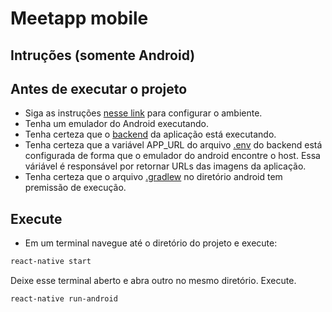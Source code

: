 # Meetapp mobile

## Intruções (somente Android)

## Antes de executar o projeto

* Siga as instruções [nesse link](https://docs.rocketseat.dev/ambiente-react-native/introducao) para configurar o ambiente.
* Tenha um emulador do Android executando.
* Tenha certeza que o [backend](https://github.com/sutil/meetapp-backend#meetapp-backend) da aplicação está executando.
* Tenha certeza que a variável APP_URL do arquivo [.env](https://github.com/Sutil/meetapp-backend/blob/master/.env.example) do backend está configurada de forma que o emulador do android encontre o host. Essa váriável é responsável por retornar URLs das imagens da aplicação.
* Tenha certeza que o arquivo [.gradlew](./android/gradlew) no diretório android tem premissão de execução.

## Execute

* Em um terminal navegue até o diretório do projeto e execute:
```sh
react-native start
```

Deixe esse terminal aberto e abra outro no mesmo diretório.
Execute.
```sh
react-native run-android
```

